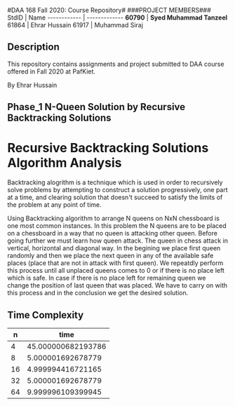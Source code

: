 #DAA 168 Fall 2020: Course Repository#
###PROJECT MEMBERS###
StdID | Name
------------ | -------------
**60790** | **Syed Muhammad Tanzeel** <!--this is the group leader in bold-->
61864 | Ehrar Hussain
61917 | Muhammad Siraj
<!-- Replace name and student ids with acutally group member names and ids-->

## Description ##
This repository contains assignments and project submitted to DAA course offered in Fall 2020 at PafKiet.

By Ehrar Hussain

## Phase_1 N-Queen Solution by Recursive Backtracking Solutions ##
   # Recursive Backtracking Solutions Algorithm Analysis ##
   
   Backtracking alogrithm is a technique which is used in order to recursively solve problems by
   attempting to construct a solution progressively, one part at a time, and clearing solution
   that doesn't succeed to satisfy the limits of the problem at any point of time.
   
   Using Backtracking algorithm to arrange N queens on NxN chessboard is one most common instances.
   In this problem the N queens are to be placed on a chessboard in a way that no queen is
   attacking other queen. Before going further we must learn how queen attack. The queen in
   chess attack in vertical, horizontal and diagonal way. In the begining we place first queen
   randomly and then we place the next queen in any of the available safe places (place that
   are not in attack with first queen). We repeatdly perform this process until all unplaced
   queens comes to 0 or if there is no place left which is safe. In case if there is no place 
   left for remaining queen we change the position of last queen that was placed. We have to 
   carry on with this process and in the conclusion we get the desired solution.

## Time Complexity ##

n | time
------------ | -------------
4 | 45.000000682193786
8 |  5.000001692678779
16 | 4.999994416721165
32 | 5.000001692678779
64 | 9.999996109399945
